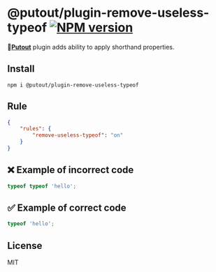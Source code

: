 # @putout/plugin-remove-useless-typeof [![NPM version][NPMIMGURL]][NPMURL]

[NPMIMGURL]: https://img.shields.io/npm/v/@putout/plugin-remove-useless-typeof.svg?style=flat&longCache=true
[NPMURL]: https://npmjs.org/package/@putout/plugin-remove-useless-typeof"npm"

🐊[**Putout**](https://github.com/coderaiser/putout) plugin adds ability to apply shorthand properties.

## Install

```
npm i @putout/plugin-remove-useless-typeof
```

## Rule

```json
{
    "rules": {
        "remove-useless-typeof": "on"
    }
}
```

## ❌ Example of incorrect code

```js
typeof typeof 'hello';
```

## ✅ Example of correct code

```js
typeof 'hello';
```

## License

MIT
